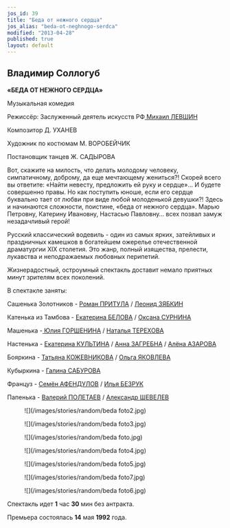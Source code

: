 ```yaml
---
jos_id: 39
title: "Беда от нежного сердца"
jos_alias: "beda-ot-neghnogo-serdca"
modified: "2013-04-28"
published: true
layout: default
---
```


## Владимир Соллогуб

**«БЕДА ОТ НЕЖНОГО СЕРДЦА»**

Музыкальная комедия

Режиссёр: Заслуженный деятель искусств РФ[ Михаил ЛЕВШИН](153-mihail-levshin.html)

Композитор Д. УХАНЕВ

Художник по костюмам М. ВОРОБЕЙЧИК

Постановщик танцев Ж. САДЫРОВА

Вот, скажите на милость, что делать молодому человеку, симпатичному, доброму, да еще мечтающему жениться?! Скорей всего вы ответите: «Найти невесту, предложить ей руку и сердце»… И будете совершенно правы. Но как поступить юноше, если его сердце буквально тает от любви при виде любой молоденькой девушки?! Здесь и начинаются сложности, поистине, «беда от нежного сердца». Марью Петровну, Катерину Ивановну, Настасью Павловну… всех позвал замуж незадачливый герой!

Русский классический водевиль - один из самых ярких, затейливых и праздничных камешков в богатейшем ожерелье отечественной драматургии ХIХ столетия. Это жанр, полный изящества, прелести, лукавства и неподражаемых любовных перипетий.

Жизнерадостный, остроумный спектакль доставит немало приятных минут зрителям всех поколений.

В спектакле заняты:

Сашенька Золотников - [Роман ПРИТУЛА](50-roman-pritula.html) / [Леонид ЗЯБКИН](67-leonid-zabkin.html)

Катенька из Тамбова - [Екатерина БЕЛОВА](23-belova-ekaterina.html) / [Оксана СУРНИНА](85-oksana-surnina.html)

Машенька -[ Юлия ГОРШЕНИНА](49-ylia-gorshenina.html) / [Наталья ТЕРЕХОВА](56-natasha-terehova.html)

Настенька - [Екатерина КУЛЬТИНА](81-ekaterina-kyltina.html) / [Анна ЗАГРЕБНА](79-anna-zagrebna.html) / [Алёна АЗАРОВА](86-alena-kiverskaia.html)

Бояркина - [Татьяна КОЖЕВНИКОВА](80-tatiana-kogevnikova.html) / [Ольга ЯКОВЛЕВА](89-olga-yakovleva.html)

Кубыркина - [Галина САБУРОВА](61-galina-saburova.html)

Француз - [Семён АФЕНДУЛОВ](22-afendulov-semen.html) / [Илья БЕЗРУК](83-bezryk-ilya.html)

Папенька - [Валерий ПОЛЕТАЕВ](82-valerii-poletaev.html) / [Александр ШЕВЕЛЕВ](87-aleksandr-shevelov.html)

<figure>
![](/images/stories/random/beda foto2.jpg)
</figure>

<figure>
![](/images/stories/random/beda foto3.jpg)
</figure>

<figure>
![](/images/stories/random/beda foto.jpg)
</figure>

<figure>
![](/images/stories/random/beda foto4.jpg)
</figure>

<figure>
![](/images/stories/random/beda foto5.jpg)
</figure>

<figure>
![](/images/stories/random/beda foto7.jpg)
</figure>

<figure>
![](/images/stories/random/beda foto6.jpg)
</figure>

Спектакль идет **1** час **30** мин без антракта.

Премьера состоялась **14** мая **1992** года.